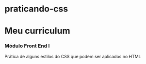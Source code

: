 # praticando-css

<h1>Meu curriculum</h1>
<h3> Módulo Front End I</h3>
<p>Prática de alguns estilos do CSS que podem ser aplicados no HTML</p>
